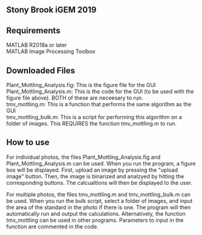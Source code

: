 ## Stony Brook iGEM 2019

## Requirements
MATLAB R2018a or later\
MATLAB Image Processing Toolbox

## Downloaded Files
Plant_Mottling_Analysis.fig: This is the figure file for the GUI\
Plant_Mottling_Analysis.m: This is the code for the GUI (to be used with the figure file above). BOTH of these are neceesary to run.\
tmv_mottling.m: This is a function that performs the same algorithm as the GUI\
tmv_mottling_bulk.m: This is a script for performing this algorithm on a folder of images. This REQUIRES the function tmv_mottling.m to run.

## How to use
For individual photos, the files Plant_Mottling_Analysis.fig and Plant_Mottling_Analysis.m can be used. When you run the program, a figure box will be displayed. First, upload an image by pressing the "upload image" button. Then, the image is binarized and analzyed by hitting the corresponding buttons. The calcualtions will then be displayed to the user.

For multiple photos, the files tmv_mottling.m and tmv_mottling_bulk.m can be used. When you run the bulk script, select a folder of images, and input the area of the standard in the photo if there is one. The program will then automatically run and output the calculations. Alternatively, the function tmv_mottling can be used in other programs. Parameters to input in the function are commented in the code.
